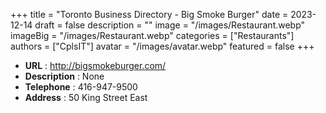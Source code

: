 +++
title = "Toronto Business Directory - Big Smoke Burger"
date = 2023-12-14
draft = false
description = ""
image = "/images/Restaurant.webp"
imageBig = "/images/Restaurant.webp"
categories = ["Restaurants"]
authors = ["CplsIT"]
avatar = "/images/avatar.webp"
featured = false
+++


* **URL** :  http://bigsmokeburger.com/
* **Description** : None
* **Telephone** : 416-947-9500
* **Address** : 50 King Street East